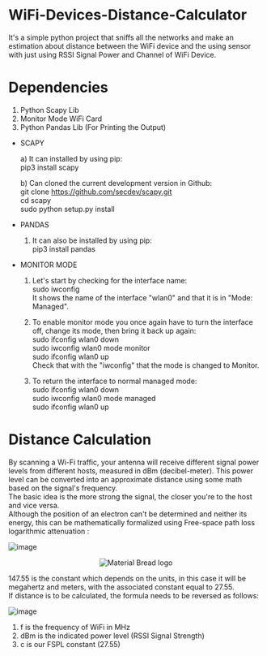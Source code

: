 # WiFi-Devices-Distance-Calculator

It's a simple python project that sniffs all the networks and make an estimation about distance between the WiFi device and the using sensor with just using RSSI Signal Power and Channel of WiFi Device.

# Dependencies
  1) Python Scapy Lib
  2) Monitor Mode WiFi Card
  3) Python Pandas Lib (For Printing the Output)

* SCAPY

	a) It can installed by using pip:   
    		pip3 install scapy
  
	b) Can cloned the current development version in Github:  
		git clone https://github.com/secdev/scapy.git  
		cd scapy  
		sudo python setup.py install
  	
* PANDAS

	1) It can also be installed by using pip:  
		pip3 install pandas
  
* MONITOR MODE

	1) Let's start by checking for the interface name:  
		sudo iwconfig  
	It shows the name of the interface "wlan0" and that it is in "Mode: Managed".

	2) To enable monitor mode you once again have to turn the interface off, change its mode, then bring it back up again:  
		sudo ifconfig wlan0 down  
		sudo iwconfig wlan0 mode monitor  
		sudo ifconfig wlan0 up  
	Check that with the "iwconfig" that the mode is changed to Monitor.

	3) To return the interface to normal managed mode:  
		sudo ifconfig wlan0 down  
		sudo iwconfig wlan0 mode managed  
		sudo ifconfig wlan0 up  
  
# Distance Calculation
  
By scanning a Wi-Fi traffic, your antenna will receive different signal power levels from different hosts, measured in dBm (decibel-meter). This power level can be converted into an approximate distance using some math based on the signal's frequency.  
The basic idea is the more strong the signal, the closer you're to the host and vice versa.  
Although the position of an electron can't be determined and neither its energy, this can be mathematically formalized using Free-space path loss logarithmic attenuation :

![image](https://user-images.githubusercontent.com/56837694/130411957-49c0b2a8-3e7f-498e-958b-aeed37665e27.png)

<p align="center">

  <img src="https://user-images.githubusercontent.com/56837694/130411957-49c0b2a8-3e7f-498e-958b-aeed37665e27.png" alt="Material Bread logo">

</p>


147.55 is the constant which depends on the units, in this case it will be megahertz and meters, with the associated constant equal to 27.55.  
If distance is to be calculated, the formula needs to be reversed as follows: 


![image](https://user-images.githubusercontent.com/56837694/130411977-644661da-b291-454c-91ee-a6b3aca36df2.png)

1) f is the frequency of WiFi in MHz
2) dBm is the indicated power level (RSSI Signal Strength)
3) c is our FSPL constant (27.55)
